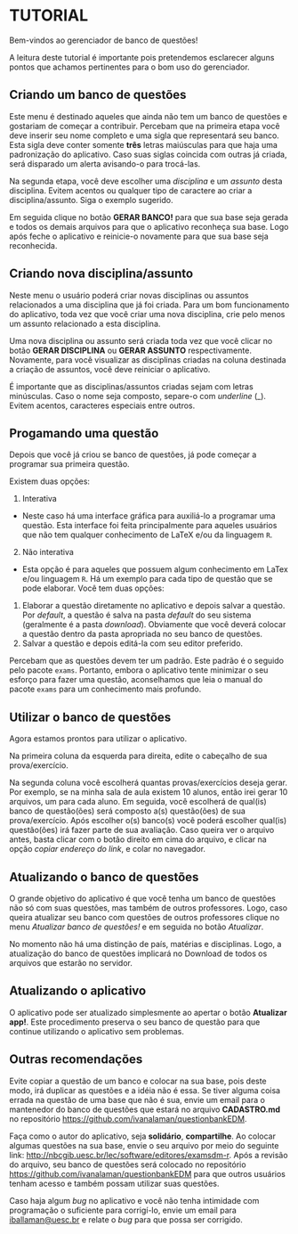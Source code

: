 # TUTORIAL

Bem-vindos ao gerenciador de banco de questões!

A leitura deste tutorial é importante pois pretendemos esclarecer alguns pontos que achamos pertinentes para o bom uso do gerenciador.

## Criando um banco de questões

Este menu é destinado aqueles que ainda não tem um banco de questões e gostariam de começar a contribuir. Percebam que na primeira etapa você deve inserir seu nome completo e uma sigla que representará seu banco. Esta sigla deve conter somente **três** letras maiúsculas para que haja uma padronização do aplicativo. Caso suas siglas coincida com outras já criada, será disparado um alerta avisando-o para trocá-las.

Na segunda etapa, você deve escolher uma _disciplina_ e um _assunto_ desta disciplina. Evitem acentos ou qualquer tipo de caractere ao criar a disciplina/assunto. Siga o exemplo sugerido.

Em seguida clique no botão **GERAR BANCO!** para que sua base seja gerada e todos os demais arquivos para que o aplicativo reconheça sua base. Logo após feche o aplicativo e reinicie-o novamente para que sua base seja reconhecida.

## Criando nova disciplina/assunto

Neste menu o usuário poderá criar novas disciplinas ou assuntos relacionados a uma disciplina que já foi criada. Para um bom funcionamento do aplicativo, toda vez que você criar uma nova disciplina, crie pelo menos um assunto relacionado a esta disciplina. 

Uma nova disciplina ou assunto será criada toda vez que você clicar no botão **GERAR DISCIPLINA** ou **GERAR ASSUNTO** respectivamente. Novamente, para você visualizar as disciplinas criadas na coluna destinada a criação de assuntos, você deve reiniciar o aplicativo.

É importante que as disciplinas/assuntos criadas sejam com letras minúsculas. Caso o nome seja composto, separe-o com *underline* (\_). Evitem acentos, caracteres especiais entre outros. 

## Progamando uma questão

Depois que você já criou se banco de questões, já pode começar a programar sua primeira questão. 

Existem duas opções:
1. Interativa
 * Neste caso há uma interface gráfica para auxiliá-lo a programar uma questão. Esta interface foi feita principalmente para aqueles usuários que não tem qualquer conhecimento de LaTeX e/ou da linguagem `R`.

2. Não interativa
 * Esta opção é para aqueles que possuem algum conhecimento em LaTex e/ou linguagem `R`. Há um exemplo para cada tipo de questão que se pode elaborar. Você tem duas opções: 
  1. Elaborar a questão diretamente no aplicativo e depois salvar a questão. Por _default_, a questão é salva na pasta _default_ do seu sistema (geralmente é a pasta *download*). Obviamente que você deverá colocar a questão dentro da pasta apropriada no seu banco de questões.
  2. Salvar a questão e depois editá-la com seu editor preferido.

Percebam que as questões devem ter um padrão. Este padrão é o seguido pelo pacote `exams`. Portanto, embora o aplicativo tente minimizar o seu esforço para fazer uma questão, aconselhamos que leia o manual do pacote `exams` para um conhecimento mais profundo.

## Utilizar o banco de questões

Agora estamos prontos para utilizar o aplicativo. 

Na primeira coluna da esquerda para direita, edite o cabeçalho de sua prova/exercício.

Na segunda coluna você escolherá quantas provas/exercícios deseja gerar. Por exemplo, se na minha sala de aula existem 10 alunos, então irei gerar 10 arquivos, um para cada aluno. Em seguida, você escolherá de qual(is) banco de questão(ões) será composto a(s) questão(ões) de sua prova/exercício. Após escolher o(s) banco(s) você poderá escolher qual(is) questão(ões) irá fazer parte de sua avaliação. Caso queira ver o arquivo antes, basta clicar com o botão direito em cima do arquivo, e clicar na opção *copiar endereço do link*, e colar no navegador.

## Atualizando o banco de questões

O grande objetivo do aplicativo é que você tenha um banco de questões não só com suas questões, mas também de outros professores. Logo, caso queira atualizar seu banco com questões de outros professores clique no menu *Atualizar banco de questões!* e em seguida no botão *Atualizar*.

No momento não há uma distinção de país, matérias e disciplinas. Logo, a atualização do banco de questões implicará no Download de todos os arquivos que estarão no servidor.

## Atualizando o aplicativo

O aplicativo pode ser atualizado simplesmente ao apertar o botão **Atualizar app!**. Este procedimento preserva o seu banco de questão para que continue utilizando o aplicativo sem problemas.

## Outras recomendações

Evite copiar a questão de um banco e colocar na sua base, pois deste modo, irá duplicar as questões e a idéia não é essa. Se tiver alguma coisa errada na questão de uma base que não é sua, envie um email para o mantenedor do banco de questões que estará no arquivo **CADASTRO.md** no repositório  https://github.com/ivanalaman/questionbankEDM.

Faça como o autor do aplicativo, seja **solidário**, **compartilhe**. Ao colocar algumas questões na sua base, envie o seu arquivo por meio do seguinte link: http://nbcgib.uesc.br/lec/software/editores/examsdm-r. Após a revisão do arquivo, seu banco de questões será colocado no repositório https://github.com/ivanalaman/questionbankEDM para que outros usuários tenham acesso e também possam utilizar suas questões. 

Caso haja algum *bug* no aplicativo e você não tenha intimidade com programação o suficiente para corrigí-lo, envie um email para iballaman@uesc.br e relate o *bug* para que possa ser corrigido.
